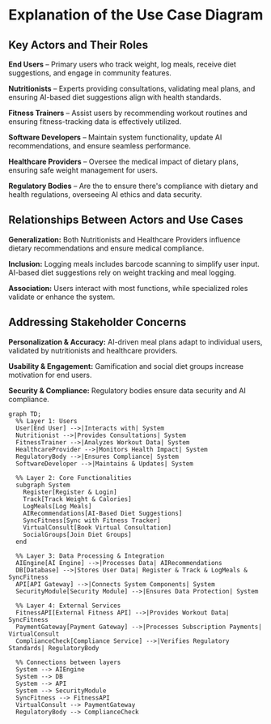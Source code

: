 # Explanation of the Use Case Diagram
## Key Actors and Their Roles

**End Users** – Primary users who track weight, log meals, receive diet suggestions, and engage in community features.

**Nutritionists** – Experts providing consultations, validating meal plans, and ensuring AI-based diet suggestions align with health standards.

**Fitness Trainers** – Assist users by recommending workout routines and ensuring fitness-tracking data is effectively utilized.

**Software Developers** – Maintain system functionality, update AI recommendations, and ensure seamless performance.

**Healthcare Providers** – Oversee the medical impact of dietary plans, ensuring safe weight management for users.

**Regulatory Bodies** – Are the to ensure there's compliance with dietary and health regulations, overseeing AI ethics and data security.

## Relationships Between Actors and Use Cases

**Generalization:** Both Nutritionists and Healthcare Providers influence dietary recommendations and ensure medical compliance.

**Inclusion:** Logging meals includes barcode scanning to simplify user input. AI-based diet suggestions rely on weight tracking and meal logging.

**Association:** Users interact with most functions, while specialized roles validate or enhance the system.

## Addressing Stakeholder Concerns

**Personalization & Accuracy:** AI-driven meal plans adapt to individual users, validated by nutritionists and healthcare providers.

**Usability & Engagement:** Gamification and social diet groups increase motivation for end users.

**Security & Compliance:** Regulatory bodies ensure data security and AI compliance.




```mermaid
graph TD;
  %% Layer 1: Users
  User[End User] -->|Interacts with| System
  Nutritionist -->|Provides Consultations| System
  FitnessTrainer -->|Analyzes Workout Data| System
  HealthcareProvider -->|Monitors Health Impact| System
  RegulatoryBody -->|Ensures Compliance| System
  SoftwareDeveloper -->|Maintains & Updates| System

  %% Layer 2: Core Functionalities
  subgraph System
    Register[Register & Login]
    Track[Track Weight & Calories]
    LogMeals[Log Meals]
    AIRecommendations[AI-Based Diet Suggestions]
    SyncFitness[Sync with Fitness Tracker]
    VirtualConsult[Book Virtual Consultation]
    SocialGroups[Join Diet Groups]
  end

  %% Layer 3: Data Processing & Integration
  AIEngine[AI Engine] -->|Processes Data| AIRecommendations
  DB[Database] -->|Stores User Data| Register & Track & LogMeals & SyncFitness
  API[API Gateway] -->|Connects System Components| System
  SecurityModule[Security Module] -->|Ensures Data Protection| System

  %% Layer 4: External Services
  FitnessAPI[External Fitness API] -->|Provides Workout Data| SyncFitness
  PaymentGateway[Payment Gateway] -->|Processes Subscription Payments| VirtualConsult
  ComplianceCheck[Compliance Service] -->|Verifies Regulatory Standards| RegulatoryBody

  %% Connections between layers
  System --> AIEngine
  System --> DB
  System --> API
  System --> SecurityModule
  SyncFitness --> FitnessAPI
  VirtualConsult --> PaymentGateway
  RegulatoryBody --> ComplianceCheck
```

